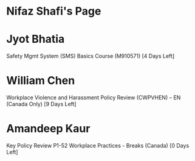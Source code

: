 # Nifaz Shafi's Page


# Jyot Bhatia


Safety Mgmt System (SMS) Basics Course (M910571) [4 Days Left]


# William Chen


Workplace Violence and Harassment Policy Review (CWPVHEN) – EN (Canada Only) [9 Days Left]


# Amandeep Kaur


Key Policy Review P1-52 Workplace Practices - Breaks (Canada) [0 Days Left]


